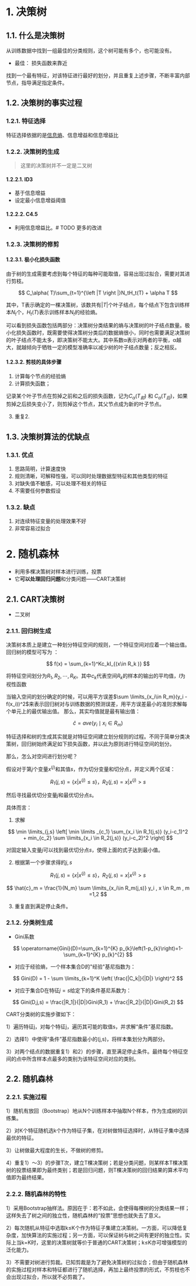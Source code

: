 # 1. 决策树

## 1.1. 什么是决策树

从训练数据中找到一组最佳的分类规则，这个树可能有多个，也可能没有。

- 最佳： 损失函数来靠近

找到一个最有特征，对该特征进行最好的划分，并且重复上述步骤，不断丰富内部节点，指导满足指定条件。

## 1.2. 决策树的事实过程


### 1.2.1. 特征选择

特征选择依据的是[信息熵](https://gitee.com/GardenLu/offer/blob/master/%E6%9C%BA%E5%99%A8%E5%AD%A6%E4%B9%A0%E5%9F%BA%E7%A1%80/%E4%BF%A1%E6%81%AF%E7%86%B5.md)、信息增益和信息增益比


### 1.2.2. 决策树的生成

> 这里的决策树并不一定是二叉树

#### 1.2.2.1. ID3

- 基于信息增益
- 设定最小信息增益阈值


#### 1.2.2.2. C4.5

- 利用信息增益比。# TODO 更多的改进


### 1.2.3. 决策树的修剪

#### 1.2.3.1. 极小化损失函数

由于树的生成需要考虑到每个特征的每种可能取值，容易出现过拟合，需要对其进行剪枝。

$$
C_\alpha( T)\sum_{t=1}^{\left |T \right |}N_tH_t(T) + \alpha T
$$

其中，T表示确定的一棵决策树，该数共有$|T|$个叶子结点，每个结点下包含训练样本$N_t$个，$H_t(T)$表示训练样本$N_t$的经验熵。

可以看到损失函数包括两部分：决策树分类结果的熵与决策树的叶子结点数量。极小化损失函数时，既需要使得决策树分类后的数据熵很小，同时也需要满足决策树的叶子结点不能太多，即决策树不能太大。其中系数α表示对两者的平衡，α越大，就越倾向于牺牲一定的模型准确率以减少树的叶子结点数量；反之相反。




#### 1.2.3.2. 剪枝的具体步骤


1. 计算每个节点的经验熵 
2. 计算损失函数；

记录某个叶子节点在剪掉之前和之后的损失函数，记为$C_\alpha(T_前)$ 和 $C_\alpha(T_后)$，如果剪掉之后损失变小了，则剪掉这个节点，其父节点成为新的叶子节点。

3. 重复2.

## 1.3. 决策树算法的优缺点

### 1.3.1. 优点

1. 思路简明，计算速度快
2. 规则清晰，可解释性强，可以同时处理数据型特征和其他类型的特征
3. 对缺失值不敏感，可以处理不相关的特征
4. 不需要任何参数假设

### 1.3.2. 缺点

1. 对连续特征变量的处理效果不好
2. 非常容易过拟合


# 2. 随机森林


- 利用多棵决策树对样本进行训练，投票
- 它**可以处理回归问题**和分类问题——CART决策树

## 2.1. CART决策树

- 二叉树

### 2.1.1. 回归树生成

决策树本质上是建立一种划分特征空间的规则，一个特征空间对应着一个输出值。回归树的模型可写为 ：

$$
f(x) = \sum_{k=1}^Kc_kI_{(x\in R_k )}
$$

将特征空间划分为${R_1,R_2,\cdots , R_K}$。其中$c_k$代表空间$R_k$的样本的输出的平均值，$I$为视性函数


当输入空间的划分确定的时候，可以用平方误差$\sum \limits_{x_i\in R_m}(y_i - f(x_i))^2$来表示回归树对与训练数据的预测误差，用平方误差最小的准则求解每个单元上的最优输出值。 那么，其实均值就是最有输出值：

$$\hat{c} = ave (y_i\mid x_i\in R_m)$$



特征选择和树的生成其实就是对特征空间建立划分规则的过程。不同于简单分类决策树，回归树始终满足如下损失函数，并以此为原则进行特征空间的划分。


那么，怎么对空间进行划分呢？ 

假设对于第$j$个变量$x^{(j)}$和其值$s$，作为切分变量和切分点，并定义两个区域：

$$
R_1(j,s) = \{x|x^{(j)} \leq s \} ，R_2(j,s) = {x | x^{(j)} > s}
$$

然后寻找最优切分变量$j$和最优切分点$s$。 

具体而言：

1. 求解

$$
\min \limits_{j,s} \left[  
    \min \limits _{c_1} \sum_{x_i \in R_1(j,s)} (y_i-c_1)^2 + min_{c_2} \sum \limits_{x_i \in R_2(j,s)} (y_i-c_2)^2 \right]
$$

对固定输入变量$j$可以找到最优切分点$s$，使得上面的式子达到最小值。

2. 根据第一个步骤求得的$j,s$

$$
R_1(j,s) = \{x|x^{(j)} \leq s \} ，R_2(j,s) = {x | x^{(j)} > s}
$$

$$
\hat{c}_m = \frac{1}{N_m} \sum \limits_{x_i\in R_m(j,s)} y_i , x \in R_m , m =1,2 
$$


3. 重复直到满足停止条件。

### 2.1.2. 分类树生成

- Gini系数


$$
\operatorname{Gini}(D)=\sum_{k=1}^{K} p_{k}\left(1-p_{k}\right)=1-\sum_{k=1}^{K} p_{k}^{2}
$$

- 对应于经验熵，一个样本集合D的"经验"基尼指数为：

$$
Gini(D) = 1 - \sum \limits_{k=1}^K \left( \frac{|C_k|}{|D|} \right)^2
$$

- 对应于集合D在特征$j=s$给定下的条件基尼系数为：

$$
Gini(D,j,s) = \frac{|R_1|}{|D|}Gini(R_1) + \frac{|R_2|}{|D|}Gini(R_2)
$$


CART分类树的实施步骤如下：

1）遍历特征j，对每个特征j，遍历其可能的取值s，并求解“条件”基尼指数。

2）选择1）中使得“条件”基尼指数最小的(j,s)，将样本集划分为两部分。

3）对两个结点的数据重复1）和2）的步骤，直至满足停止条件。最终每个特征空间的点中所含样本点最多的类别为该特征空间对应的类别。


## 2.2. 随机森林

### 2.2.1. 实施过程

1）随机有放回（Bootstrap）地从N个训练样本中抽取N个样本，作为生成树的训练集。

2）对K个特征随机选k个作为特征子集，在对树做特征选择时，从特征子集中选择最优的特征。

3）让树做最大程度的生长，不做树的修剪。

4）重复1）～3）的步骤T次，建立T棵决策树；若是分类问题，则某样本T棵决策树的投票结果即为最终类别；若是回归问题，则T棵决策树的回归结果的算术平均值即为最终结果。


### 2.2.2. 随机森林的特性

1）采用Bootstrap抽样法。原因在于：若不如此，会使得每棵树的分类结果一样；这样失去了树之间的独立性，随机森林的“投票”思想也就失去了意义。

2）每次随机从特征中选取k≤K个作为特征子集建立决策树。一方面，可以降低复杂度，加快算法的实施过程；另一方面，可以保证树与树之间有更好的独立性。实际上当k=K时，这里的决策树就等价于普通的CART决策树；k≤K亦可增强模型的泛化能力。

3）不需要对树进行剪裁。已知剪裁是为了避免决策树的过拟合；但由于随机森林的实施过程对样本和特征都进行了随机选择，再加上最终投票的形式，不剪枝也不会出现过拟合，所以就不必剪裁了。

